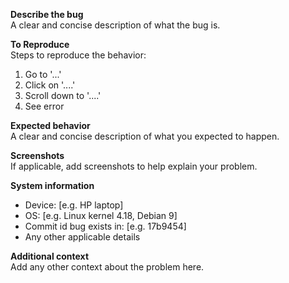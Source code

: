 **Describe the bug**  
A clear and concise description of what the bug is.

**To Reproduce**  
Steps to reproduce the behavior:  
1. Go to '...'
2. Click on '....'
3. Scroll down to '....'
4. See error

**Expected behavior**  
A clear and concise description of what you expected to happen.

**Screenshots**  
If applicable, add screenshots to help explain your problem.

**System information**  
 - Device: [e.g. HP laptop]
 - OS: [e.g. Linux kernel 4.18, Debian 9]
 - Commit id bug exists in: [e.g. 17b9454]
 - Any other applicable details  

**Additional context**  
Add any other context about the problem here.
